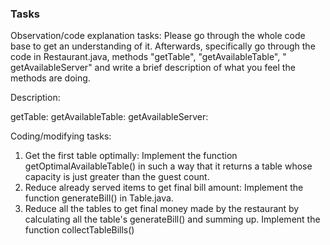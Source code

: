 ### Tasks

Observation/code explanation tasks:
Please go through the whole code base to get an understanding of it.
Afterwards, specifically go through the code in Restaurant.java, methods "getTable", "getAvailableTable", "
getAvailableServer" and write a brief description of what you feel the methods are doing.

Description:

getTable:
getAvailableTable:
getAvailableServer:

Coding/modifying tasks:

1. Get the first table optimally: Implement the function getOptimalAvailableTable() in such a way that it returns a
   table whose capacity is just greater than the guest count.
2. Reduce already served items to get final bill amount: Implement the function generateBill() in Table.java.
3. Reduce all the tables to get final money made by the restaurant by calculating all the table's generateBill() and
   summing up.
   Implement the function collectTableBills()



